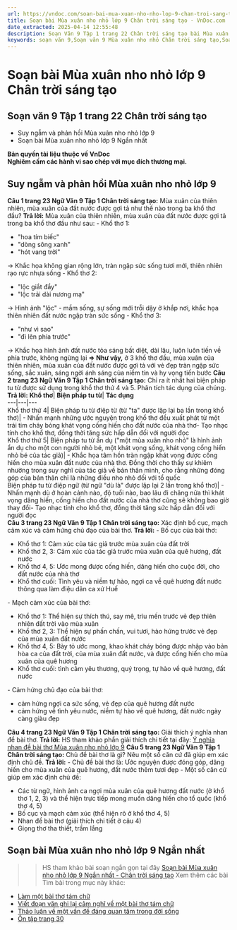 ```yaml
---
url: https://vndoc.com/soan-bai-mua-xuan-nho-nho-lop-9-chan-troi-sang-tao-321843
title: Soạn bài Mùa xuân nho nhỏ lớp 9 Chân trời sáng tạo - VnDoc.com
date_extracted: 2025-04-14 12:55:48
description: Soạn Văn 9 Tập 1 trang 22 Chân trời sáng tạo bài Mùa xuân nho nhỏ gồm phần trả lời chi tiết, đầy đủ, bám sát các câu hỏi, yêu cầu trong SGK (chỉ có trên VnDoc). Mời các bạn tham khảo.
keywords: soạn văn 9,Soạn văn 9 Mùa xuân nho nhỏ Chân trời sáng tạo,Soạn văn 9 Tập 1 trang 22 Chân trời sáng tạo,Mùa xuân nho nhỏ lớp 9 Chân trời sáng tạo,Mùa xuân nho nhỏ trang 22 lớp 9,văn 9,ngữ văn 9,soạn văn 9 chân trời sáng tạo,soạn văn 9 tập 1,giải văn 9,soạn ngữ văn 9,giải ngữ văn 9,giải sgk ngữ văn 9
---
```


# Soạn bài Mùa xuân nho nhỏ lớp 9 Chân trời sáng tạo
## **Soạn văn 9 Tập 1 trang 22 Chân trời sáng tạo**
  * Suy ngẫm và phản hồi Mùa xuân nho nhỏ lớp 9
  * Soạn bài Mùa xuân nho nhỏ lớp 9 Ngắn nhất

**Bản quyền tài liệu thuộc về VnDoc**  
**Nghiêm cấm các hành vi sao chép với mục đích thương mại.**
## **Suy ngẫm và phản hồi Mùa xuân nho nhỏ lớp 9**
**Câu 1 trang 23 Ngữ Văn 9 Tập 1 Chân trời sáng tạo:** Mùa xuân của thiên nhiên, mùa xuân của đất nước được gợi tả như thế nào trong ba khổ thơ đầu?
**Trả lời:**
Mùa xuân của thiên nhiên, mùa xuân của đất nước được gợi tả trong ba khổ thơ đầu như sau:
\- Khổ thơ 1:
  * "hoa tím biếc"
  * "dòng sông xanh"
  * "hót vang trời"

→ Khắc họa không gian rộng lớn, tràn ngập sức sống tươi mới, thiên nhiên rạo rực nhựa sống
\- Khổ thơ 2:
  * "lộc giắt đầy"
  * "lộc trải dài nương mạ"

→ Hình ảnh "lộc" - mầm sống, sự sống mới trỗi dậy ở khắp nơi, khắc họa thiên nhiên đất nước ngập tràn sức sống
\- Khổ thơ 3:
  * "như vì sao"
  * "đi lên phía trước"

→ Khắc họa hình ảnh đất nước tỏa sáng bất diệt, dài lâu, luôn luôn tiến về phía trước, không ngừng lại
**⇒ Như vậy,** ở 3 khổ thơ đầu, mùa xuân của thiên nhiên, mùa xuân của đất nước được gợi tả với vẻ đẹp tràn ngập sức sống, sắc xuân, sáng ngời ánh sáng của niềm tin và hy vọng tiến bước
**Câu 2 trang 23 Ngữ Văn 9 Tập 1 Chân trời sáng tạo:** Chỉ ra ít nhất hai biện pháp tu từ được sử dụng trong khổ thơ thứ 4 và 5. Phân tích tác dụng của chúng.
**Trả lời:**
**Khổ thơ**| **Biện pháp tu từ**| **Tác dụng**  
---|---|---  
Khổ thơ thứ 4| Biện pháp tu từ điệp từ \(từ "ta" được lặp lại ba lần trong khổ thơ\)| \- Nhấn mạnh những ước nguyện trong khổ thơ đều xuất phát từ một trái tim cháy bỏng khát vọng cống hiến cho đất nước của nhà thơ\- Tạo nhạc tính cho khổ thơ, đồng thời tăng sức hấp dẫn đối với người đọc  
Khổ thơ thứ 5| Biện pháp tu từ ẩn dụ \("một mùa xuân nho nhỏ" là hình ảnh ẩn dụ cho một con người nhỏ bé, một khát vọng sống, khát vọng cống hiến nhỏ bé của tác giả\)| \- Khắc họa tâm hồn tràn ngập khát vọng được cống hiến cho mùa xuân đất nước của nhà thơ. Đồng thời cho thấy sự khiêm nhường trong suy nghĩ của tác giả về bản thân mình, cho rằng những đóng góp của bản thân chỉ là những điều nho nhỏ đối với tổ quốc  
Biện pháp tu từ điệp ngữ \(từ ngữ "dù là" được lặp lại 2 lần trong khổ thơ\)| \- Nhấn mạnh dù ở hoàn cảnh nào, độ tuổi nào, bao lâu đi chăng nữa thì khát vọng dâng hiến, cống hiến cho đất nước của nhà thơ cũng sẽ không bao giờ thay đổi\- Tạo nhạc tính cho khổ thơ, đồng thời tăng sức hấp dẫn đối với người đọc  
**Câu 3 trang 23 Ngữ Văn 9 Tập 1 Chân trời sáng tạo:** Xác định bố cục, mạch cảm xúc và cảm hứng chủ đạo của bài thơ.
**Trả lời:**
\- Bố cục của bài thơ:
  * Khổ thơ 1: Cảm xúc của tác giả trước mùa xuân của đất trời
  * Khổ thơ 2, 3: Cảm xúc của tác giả trước mùa xuân của quê hương, đất nước
  * Khổ thơ 4, 5: Ước mong được cống hiến, dâng hiến cho cuộc đời, cho đất nước của nhà thơ
  * Khổ thơ cuối: Tình yêu và niềm tự hào, ngợi ca về quê hương đất nước thông qua làm điệu dân ca xứ Huế

\- Mạch cảm xúc của bài thơ:
  * Khổ thơ 1: Thể hiện sự thích thú, say mê, trìu mến trước vẻ đẹp thiên nhiên đất trời vào mùa xuân
  * Khổ thơ 2, 3: Thể hiện sự phấn chấn, vui tươi, hào hứng trước vẻ đẹp của mùa xuân đất nước
  * Khổ thơ 4, 5: Bày tỏ ước mong, khao khát cháy bỏng được nhập vào bản hòa ca của đất trời, của mùa xuân đất nước, và được cống hiến cho mùa xuân của quê hương
  * Khổ thơ cuối: tình cảm yêu thương, quý trọng, tự hào về quê hương, đất nước

\- Cảm hứng chủ đạo của bài thơ:
  * cảm hứng ngợi ca sức sống, vẻ đẹp của quê hương đất nước
  * cảm hứng về tình yêu nước, niềm tự hào về quê hương, đất nước ngày càng giàu đẹp

**Câu 4 trang 23 Ngữ Văn 9 Tập 1 Chân trời sáng tạo:** Giải thích ý nghĩa nhan đề bài thơ.
**Trả lời:**
HS tham khảo phần giải thích chi tiết tại đây: [Ý nghĩa nhan đề bài thơ Mùa xuân nho nhỏ lớp 9](<https://vndoc.com/y-nghia-nhan-de-bai-tho-mua-xuan-nho-nho-cua-tac-gia-thanh-hai-4769>)
**Câu 5 trang 23 Ngữ Văn 9 Tập 1 Chân trời sáng tạo:** Chủ đề bài thơ là gì? Nêu một số căn cứ đã giúp em xác định chủ đề.
**Trả lời:**
\- Chủ đề bài thơ là: Ước nguyện được đóng góp, dâng hiến cho mùa xuân của quê hương, đất nước thêm tươi đẹp
\- Một số căn cứ giúp em xác định chủ đề:
  * Các từ ngữ, hình ảnh ca ngợi mùa xuân của quê hương đất nước \(ở khổ thơ 1, 2, 3\) và thể hiện trực tiếp mong muốn dâng hiến cho tổ quốc \(khổ thơ 4, 5\)
  * Bố cục và mạch cảm xúc \(thể hiện rõ ở khổ thơ 4, 5\)
  * Nhan đề bài thơ \(giải thích chi tiết ở câu 4\)
  * Giọng thơ tha thiết, trầm lắng

## **Soạn bài Mùa xuân nho nhỏ lớp 9 Ngắn nhất**
>> HS tham khảo bài soạn ngắn gọn tại đây [Soạn bài Mùa xuân nho nhỏ lớp 9 Ngắn nhất - Chân trời sáng tạo](<https://vndoc.com/soan-van-9-mua-xuan-nho-nho-200>)
Xem thêm các bài Tìm bài trong mục này khác:
  * [Làm một bài thơ tám chữ](</soan-bai-lam-mot-bai-tho-tam-chu-lop-9-chan-troi-sang-tao-321851>)
  * [Viết đoạn văn ghi lại cảm nghĩ về một bài thơ tám chữ](</soan-bai-viet-doan-van-ghi-lai-cam-nghi-ve-mot-bai-tho-tam-chu-lop-9-chan-troi-sang-tao-321855>)
  * [Thảo luận về một vấn đề đáng quan tâm trong đời sống](</soan-bai-thao-luan-ve-mot-van-de-dang-quan-tam-trong-doi-song-lop-9-chan-troi-sang-tao-321857>)
  * [Ôn tập trang 30](</soan-bai-on-tap-trang-30-lop-9-tap-1-chan-troi-sang-tao-321865>)

